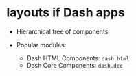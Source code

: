 # layouts if Dash apps

- Hierarchical tree of components

- Popular modules: 
  - Dash HTML Components: `dash.html`
  - Dash Core Components: `dash.dcc`


